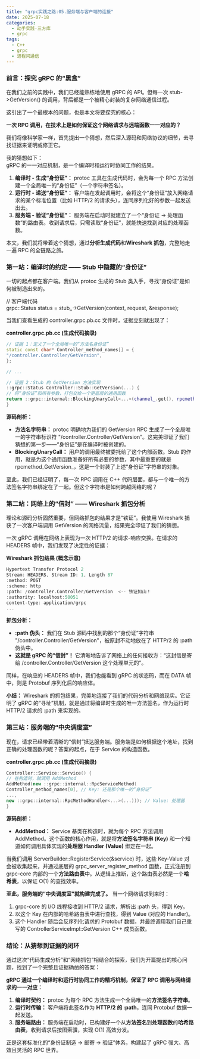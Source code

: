 ```yaml
---
title: "grpc实践之路:05.服务端与客户端的连接"
date: 2025-07-18
categories: 
  - 动手实践-三方库
  - grpc
tags:
  - C++
  - grpc
  - 进程间通信
---
```

### **前言：探究 gRPC 的“黑盒”**

在我们之前的实践中，我们已经能熟练地使用 gRPC 的 API。但每一次 stub->GetVersion() 的调用，背后都是一个被精心封装的复杂网络通信过程。

这引出了一个最根本的问题，也是本文将要探究的核心：

**一次 RPC 调用，在技术上是如何保证这个网络请求与远端函数一一对应的？**

我们将像科学家一样，首先提出一个猜想，然后深入源码和网络协议的细节，去寻找证据来证明或修正它。

我的猜想如下：  
gRPC 的一一对应机制，是一个编译时和运行时协同工作的结果。

1. **编译时 - 生成“身份证”：** protoc 工具在生成代码时，会为每一个 RPC 方法创建一个全局唯一的“身份证”（一个字符串签名）。
2. **运行时 - 递送“身份证”：** 客户端在发起调用时，会将这个“身份证”放入网络请求的某个标准位置（比如 HTTP/2 的请求头），连同序列化好的参数一起发送出去。
3. **服务端 - 验证“身份证”：** 服务端在启动时就建立了一个“身份证 -> 处理函数”的路由表。收到请求后，只需读取“身份证”，就能快速找到对应的处理函数。

本文，我们就将带着这个猜想，通过**分析生成代码**和**Wireshark 抓包**，完整地走一遍 RPC 的全链路之旅。

<!--more-->
### **第一站：编译时的约定 —— Stub 中隐藏的“身份证”**

一切的起点都在客户端。我们从 protoc 生成的 Stub 类入手，寻找“身份证”是如何被制造出来的。

// 客户端代码  
grpc::Status status = stub_->GetVersion(context, request, &response);

当我们查看生成的 controller.grpc.pb.cc 文件时，证据立刻就出现了：

**controller.grpc.pb.cc (生成代码摘录)**

```c++
// 证据 1：定义了一个全局唯一的“方法名身份证”  
static const char* Controller_method_names[] = {  
"/controller.Controller/GetVersion",  
};

// ...

// 证据 2：Stub 的 GetVersion 方法实现  
::grpc::Status Controller::Stub::GetVersion(...) {  
// 将“身份证”和所有参数，打包交给一个更底层的通用函数  
return ::grpc::internal::BlockingUnaryCall<...>(channel_.get(), rpcmethod_GetVersion_, ...);  
}
```

**源码剖析：**

* **方法名字符串：** protoc 明确地为我们的 GetVersion RPC 生成了一个全局唯一的字符串标识符 "/controller.Controller/GetVersion"。这完美印证了我们猜想的第一步——“身份证”是在编译时被创建的。
* **BlockingUnaryCall：** 用户的调用最终被委托给了这个内部函数。Stub 的作用，就是为这个通用函数准备好所有必要的参数，其中最重要的就是 rpcmethod_GetVersion_，这是一个封装了上述“身份证”字符串的对象。

至此，我们已经证明了，每一次 RPC 调用在 C++ 代码层面，都与一个唯一的方法签名字符串绑定在了一起。但这个字符串是如何跨越网络的呢？

### **第二站：网络上的“信封” —— Wireshark 抓包分析**

理论和源码分析固然重要，但网络抓包的结果才是“铁证”。我使用 Wireshark 捕获了一次客户端调用 GetVersion 的网络流量，结果完全印证了我们的猜想。

一次 gRPC 调用在网络上表现为一次 HTTP/2 的请求-响应交换。在请求的 HEADERS 帧中，我们发现了决定性的证据：

**Wireshark 抓包结果 (概念示意)**

```c++
Hypertext Transfer Protocol 2  
Stream: HEADERS, Stream ID: 1, Length 87  
:method: POST  
:scheme: http  
:path: /controller.Controller/GetVersion  <-- 铁证如山！  
:authority: localhost:50051  
content-type: application/grpc  
...
```


**抓包分析：**

* **:path 伪头：** 我们在 Stub 源码中找到的那个“身份证”字符串 "/controller.Controller/GetVersion"，被原封不动地放在了 HTTP/2 的 :path 伪头中。
* **这就是 gRPC 的“信封”！** 它清晰地告诉了网络上的任何接收方：“这封信是寄给 /controller.Controller/GetVersion 这个处理单元的”。

同样，在响应的 HEADERS 帧中，我们也能看到 gRPC 的状态码，而在 DATA 帧中，则是 Protobuf 序列化后的响应体。

**小结：** Wireshark 的抓包结果，完美地连接了我们的代码分析和网络现实。它证明了 gRPC 的“寻址”机制，就是通过将编译时生成的唯一方法签名，作为运行时 HTTP/2 请求的 :path 来实现的。

### **第三站：服务端的“中央调度室”**

现在，请求已经带着清晰的“信封”抵达服务端。服务端是如何根据这个地址，找到正确的处理函数的呢？答案的起点，在于 Service 的构造函数。

**controller.grpc.pb.cc (生成代码摘录)**

```c++
Controller::Service::Service() {  
// 在构造时，就调用 AddMethod  
AddMethod(new ::grpc::internal::RpcServiceMethod(  
Controller_method_names[0], // Key: 还是那个唯一的“身份证”  
...,  
new ::grpc::internal::RpcMethodHandler<...>(...))); // Value: 处理器  
}
```

**源码剖析：**

* **AddMethod：** Service 基类在构造时，就为每个 RPC 方法调用 AddMethod。这个函数的核心作用，就是将**方法签名字符串 (Key)** 和一个知道如何调用具体实现的**处理器 Handler (Value)** 绑定在一起。

当我们调用 ServerBuilder::RegisterService(&service) 时，这些 Key-Value 对会被收集起来，并通过底层的 grpc_server_register_method 函数，正式注册到 grpc-core 内部的一个**方法路由表**中。从逻辑上推断，这个路由表必然是一个**哈希表**，以保证 O(1) 的查找效率。

**至此，服务端的“中央调度室”就构建完成了。** 当一个网络请求到来时：

1. grpc-core 的 I/O 线程接收到 HTTP/2 请求，解析出 :path 头，得到 Key。
2. 以这个 Key 在内部的哈希路由表中进行查找，得到 Value (对应的 Handler)。
3. 这个 Handler 随后会反序列化请求的 Protobuf 数据，并最终调用我们自己重写的 ControllerServiceImpl::GetVersion C++ 成员函数。

### **结论：从猜想到证据的闭环**

通过这次“代码生成分析”和“网络抓包”相结合的探索，我们为开篇提出的核心问题，找到了一个完整且证据确凿的答案：

**gRPC 通过一个编译时和运行时协同工作的精巧机制，保证了 RPC 调用与网络请求的一一对应：**

1. **编译时契约：** protoc 为每个 RPC 方法生成一个全局唯一的**方法签名字符串**。
2. **运行时传输：** 客户端将此签名作为 **HTTP/2 的 :path**，连同 Protobuf 数据一起发送。
3. **服务端路由：** 服务端在启动时，已构建好一个从**方法签名**到**处理函数**的**哈希路由表**，收到请求后按图索骥，实现 O(1) 高效分发。

正是这套标准化的“身份证制造 -> 邮寄 -> 验证”体系，构建起了 gRPC 强大、高效且灵活的 RPC 世界。